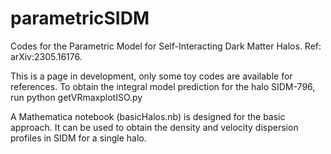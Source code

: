 # parametricSIDM
Codes for the Parametric Model for Self-Interacting Dark Matter Halos. 
Ref: arXiv:2305.16176.

This is a page in development, only some toy codes are available for references. 
To obtain the integral model prediction for the halo SIDM-796, run
python getVRmaxplotISO.py

A Mathematica notebook (basicHalos.nb) is designed for the basic approach. It can be used to obtain the density and velocity dispersion profiles in SIDM for a single halo. 


